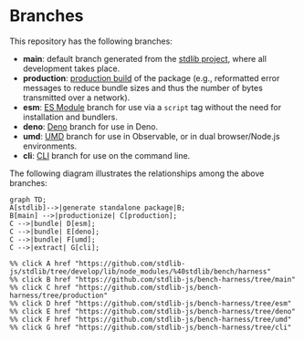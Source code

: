 <!--

@license Apache-2.0

Copyright (c) 2023 The Stdlib Authors.

Licensed under the Apache License, Version 2.0 (the "License");
you may not use this file except in compliance with the License.
You may obtain a copy of the License at

    http://www.apache.org/licenses/LICENSE-2.0

Unless required by applicable law or agreed to in writing, software
distributed under the License is distributed on an "AS IS" BASIS,
WITHOUT WARRANTIES OR CONDITIONS OF ANY KIND, either express or implied.
See the License for the specific language governing permissions and
limitations under the License.

-->

# Branches

This repository has the following branches:

-   **main**: default branch generated from the [stdlib project][stdlib-url], where all development takes place.
-   **production**: [production build][production-url] of the package (e.g., reformatted error messages to reduce bundle sizes and thus the number of bytes transmitted over a network).
-   **esm**: [ES Module][esm-url] branch for use via a `script` tag without the need for installation and bundlers.
-   **deno**: [Deno][deno-url] branch for use in Deno.
-   **umd**: [UMD][umd-url] branch for use in Observable, or in dual browser/Node.js environments.
-   **cli**: [CLI][cli-url] branch for use on the command line.

The following diagram illustrates the relationships among the above branches:

```mermaid
graph TD;
A[stdlib]-->|generate standalone package|B;
B[main] -->|productionize| C[production];
C -->|bundle| D[esm];
C -->|bundle| E[deno];
C -->|bundle| F[umd];
C -->|extract| G[cli];

%% click A href "https://github.com/stdlib-js/stdlib/tree/develop/lib/node_modules/%40stdlib/bench/harness"
%% click B href "https://github.com/stdlib-js/bench-harness/tree/main"
%% click C href "https://github.com/stdlib-js/bench-harness/tree/production"
%% click D href "https://github.com/stdlib-js/bench-harness/tree/esm"
%% click E href "https://github.com/stdlib-js/bench-harness/tree/deno"
%% click F href "https://github.com/stdlib-js/bench-harness/tree/umd"
%% click G href "https://github.com/stdlib-js/bench-harness/tree/cli"
```

[stdlib-url]: https://github.com/stdlib-js/stdlib/tree/develop/lib/node_modules/%40stdlib/bench/harness
[production-url]: https://github.com/stdlib-js/bench-harness/tree/production
[deno-url]: https://github.com/stdlib-js/bench-harness/tree/deno
[umd-url]: https://github.com/stdlib-js/bench-harness/tree/umd
[esm-url]: https://github.com/stdlib-js/bench-harness/tree/esm
[cli-url]: https://github.com/stdlib-js/bench-harness/tree/cli